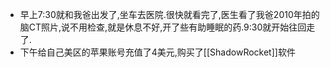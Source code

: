 - 早上7:30就和我爸出发了,坐车去医院.很快就看完了,医生看了我爸2010年拍的脑CT照片,说不用检查,就是休息不好,开了些有助睡眠的药.9:30就开始往回走了.
- 下午给自己美区的苹果账号充值了4美元,购买了[[ShadowRocket]]软件
